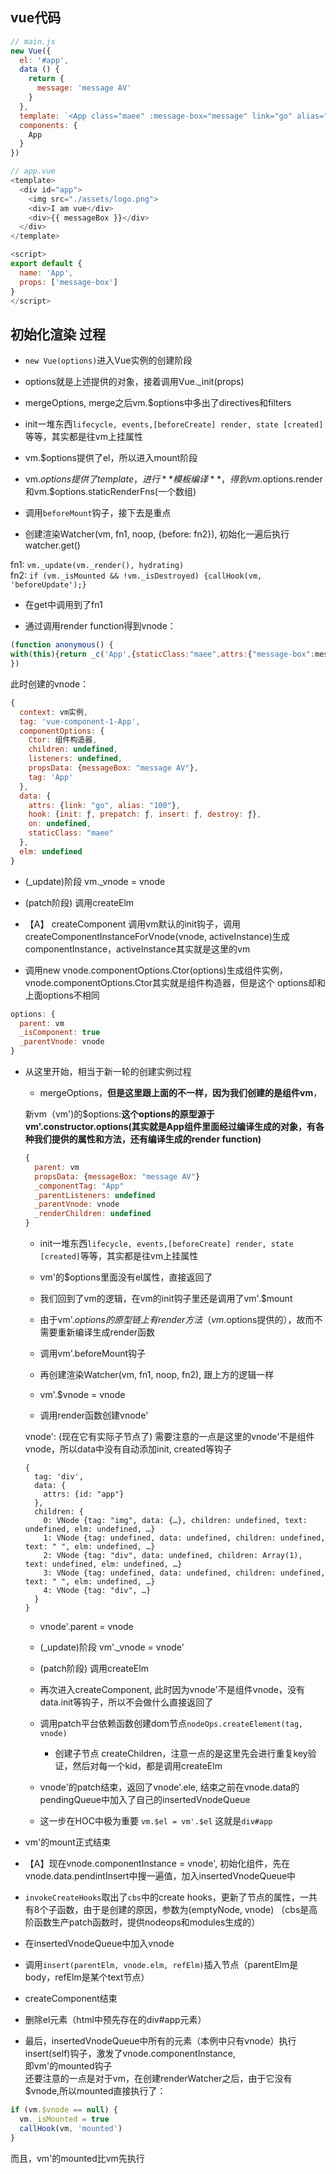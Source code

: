 ## vue代码

```javascript
// main.js
new Vue({
  el: '#app',
  data () {
    return {
      message: 'message AV'
    }
  },
  template: `<App class="maee" :message-box="message" link="go" alias="100" />`,
  components: {
    App
  }
})

// app.vue
<template>
  <div id="app">
    <img src="./assets/logo.png">
    <div>I am vue</div>
    <div>{{ messageBox }}</div>
  </div>
</template>

<script>
export default {
  name: 'App',
  props: ['message-box']
}
</script>
```

## 初始化渲染 过程

* `new Vue(options)`进入Vue实例的创建阶段

* options就是上述提供的对象，接着调用Vue._init(props)

* mergeOptions, merge之后vm.$options中多出了directives和filters

* init一堆东西`lifecycle, events,[beforeCreate] render, state [created]`等等，其实都是往vm上挂属性

* vm.$options提供了el，所以进入mount阶段

* vm.$options提供了template，进行**模板编译**，得到vm.$options.render和vm.$options.staticRenderFns(一个数组)

* 调用`beforeMount`钩子，接下去是重点 

* 创建渲染Watcher(vm, fn1, noop, {before: fn2}), 初始化一遍后执行watcher.get()

fn1: `vm._update(vm._render(), hydrating)`  
fn2: `if (vm._isMounted && !vm._isDestroyed) {callHook(vm, 'beforeUpdate');}`

* 在get中调用到了fn1

* 通过调用render function得到vnode：

```javascript
(function anonymous() {
with(this){return _c('App',{staticClass:"maee",attrs:{"message-box":message,"link":"go","alias":"100"}})}
})
```

此时创建的vnode：

```javascript
{
  context: vm实例,
  tag: 'vue-component-1-App',
  componentOptions: {
    Ctor: 组件构造器,
    children: undefined,
    listeners: undefined,
    propsData: {messageBox: "message AV"},
    tag: 'App'
  },
  data: {
    attrs: {link: "go", alias: "100"},
    hook: {init: ƒ, prepatch: ƒ, insert: ƒ, destroy: ƒ},
    on: undefined,
    staticClass: "maee"
  },
  elm: undefined
}
```

* (_update)阶段 vm._vnode = vnode

* (patch阶段) 调用createElm

* 【A】 createComponent 调用vm默认的init钩子，调用createComponentInstanceForVnode(vnode, activeInstance)生成componentInstance，activeInstance其实就是这里的vm

* 调用new vnode.componentOptions.Ctor(options)生成组件实例，vnode.componentOptions.Ctor其实就是组件构造器，但是这个  options却和上面options不相同

```javascript
options: {
  parent: vm
  _isComponent: true
  _parentVnode: vnode
}
```

* 从这里开始，相当于新一轮的创建实例过程

  * mergeOptions，**但是这里跟上面的不一样，因为我们创建的是组件vm**，

  新vm（vm')的$options:**这个options的原型源于vm'.constructor.options(其实就是App组件里面经过编译生成的对象，有各种我们提供的属性和方法，还有编译生成的render function)**
  ```javascript
  {
    parent: vm
    propsData: {messageBox: "message AV"}
    _componentTag: "App"
    _parentListeners: undefined
    _parentVnode: vnode
    _renderChildren: undefined
  }

  ```

  * init一堆东西`lifecycle, events,[beforeCreate] render, state [created]`等等，其实都是往vm上挂属性

  * vm'的$options里面没有el属性，直接返回了

  * 我们回到了vm的逻辑，在vm的init钩子里还是调用了vm'.$mount

  * 由于vm'.$options的原型链上有render方法（vm.$options提供的），故而不需要重新编译生成render函数

  * 调用vm'.beforeMount钩子

  * 再创建渲染Watcher(vm, fn1, noop, fn2), 跟上方的逻辑一样

  * vm'.$vnode = vnode

  * 调用render函数创建vnode'

  vnode': (现在它有实际子节点了)
  需要注意的一点是这里的vnode'不是组件vnode，所以data中没有自动添加init, created等钩子

  ```
  {
    tag: 'div',
    data: {
      attrs: {id: "app"}
    },
    children: {
      0: VNode {tag: "img", data: {…}, children: undefined, text: undefined, elm: undefined, …}
      1: VNode {tag: undefined, data: undefined, children: undefined, text: " ", elm: undefined, …}
      2: VNode {tag: "div", data: undefined, children: Array(1), text: undefined, elm: undefined, …}
      3: VNode {tag: undefined, data: undefined, children: undefined, text: " ", elm: undefined, …}
      4: VNode {tag: "div", …}
    }
  }
  ```
  * vnode'.parent = vnode

  * (_update)阶段 vm'._vnode = vnode'

  * (patch阶段) 调用createElm

  * 再次进入createComponent, 此时因为vnode'不是组件vnode，没有data.init等钩子，所以不会做什么直接返回了

  * 调用patch平台依赖函数创建dom节点`nodeOps.createElement(tag, vnode)`

    * 创建子节点 createChildren，注意一点的是这里先会进行重复key验证，然后对每一个kid，都是调用createElm

  * vnode'的patch结束，返回了vnode'.ele, 结束之前在vnode.data的pendingQueue中加入了自己的insertedVnodeQueue

  * 这一步在HOC中极为重要 `vm.$el = vm'.$el` 这就是`div#app`

* vm'的mount正式结束

* 【A】现在vnode.componentInstance = vnode', 初始化组件，先在vnode.data.pendintInsert中搜一遍值，加入insertedVnodeQueue中

* `invokeCreateHooks`取出了`cbs`中的create hooks，更新了节点的属性，一共有8个子函数，由于是创建的原因，参数为(emptyNode, vnode)  （cbs是高阶函数生产patch函数时，提供nodeops和modules生成的）

* 在insertedVnodeQueue中加入vnode

* 调用`insert(parentElm, vnode.elm, refElm)`插入节点（parentElm是body，refElm是某个text节点）

* createComponent结束

* 删除el元素（html中预先存在的div#app元素）

* 最后，insertedVnodeQueue中所有的元素（本例中只有vnode）执行insert(self)钩子，激发了vnode.componentInstance,  
即vm'的mounted钩子  
还要注意的一点是对于vm，在创建renderWatcher之后，由于它没有$vnode,所以mounted直接执行了：

```javascript
if (vm.$vnode == null) {
  vm._isMounted = true
  callHook(vm, 'mounted')
}
```

而且，vm'的mounted比vm先执行

